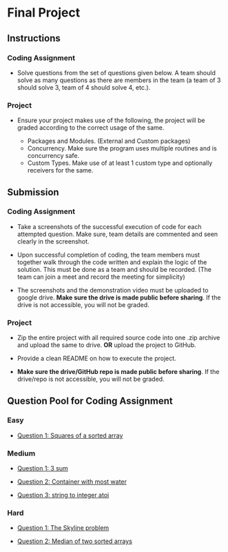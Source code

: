 Final Project
=============

Instructions
------------

### Coding Assignment

-	Solve questions from the set of questions given below. A team should solve as many questions as there are members in the team (a team of 3 should solve 3, team of 4 should solve 4, etc.).

### Project

-	Ensure your project makes use of the following, the project will be graded according to the correct usage of the same.

	-	Packages and Modules. (External and Custom packages)
	-	Concurrency. Make sure the program uses multiple routines and is concurrency safe.
	-	Custom Types. Make use of at least 1 custom type and optionally receivers for the same.

Submission
----------

### Coding Assignment

-	Take a screenshots of the successful execution of code for each attempted question. Make sure, team details are commented and seen clearly in the screenshot.

-	Upon successful completion of coding, the team members must together walk through the code written and explain the logic of the solution. This must be done as a team and should be recorded. (The team can join a meet and record the meeting for simplicity)

-	The screenshots and the demonstration video must be uploaded to google drive. **Make sure the drive is made public before sharing**. If the drive is not accessible, you will not be graded.

### Project

-	Zip the entire project with all required source code into one .zip archive and upload the same to drive. **OR** upload the project to GitHub.

-	Provide a clean README on how to execute the project.

-	**Make sure the drive/GitHub repo is made public before sharing**. If the drive/repo is not accessible, you will not be graded.

Question Pool for Coding Assignment
-----------------------------------

### Easy

-	[Question 1: Squares of a sorted array](https://leetcode.com/problems/squares-of-a-sorted-array/)

### Medium

-	[Question 1: 3 sum](https://leetcode.com/problems/3sum/)

-	[Question 2: Container with most water](https://leetcode.com/problems/container-with-most-water/)

-	[Question 3: string to integer atoi](https://leetcode.com/problems/string-to-integer-atoi/)

### Hard

-	[Question 1: The Skyline problem](https://leetcode.com/problems/the-skyline-problem/)

-	[Question 2: Median of two sorted arrays](https://leetcode.com/problems/median-of-two-sorted-arrays/)
